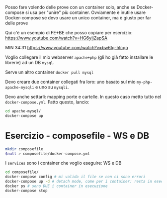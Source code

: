 Posso fare volendo delle prove con un container solo, anche se Docker-compose si usa per "unire" più container. 
Ovviamente è inutile usare Docker-compose se devo usare un unico container, ma è giusto per far delle prove 

Qui c'è un esempio di FE+BE che posso copiare per esercizio: https://www.youtube.com/watch?v=HG6yIjZapSA

MIN 34:31 https://www.youtube.com/watch?v=bw6Iq-hIcqo

Voglio collegare il mio webserver `apache+php` (gli ho già fatto installare le librerie) ad un DB `mysql`.

Serve un altro container `docker pull mysql`

Devo creare due container collegati fra loro: uno basato sul mio `my-php-apache-mysqli` e uno su `mysqli`.

Devo anche settarli: mapping porte e cartelle. In questo caso metto tutto nel `docker-compose.yml`. Fatto questo, lancio:
```bash
cd apache-mysql/
docker-compose up
```

# Esercizio - composefile - WS e DB

```bash
mkdir composefile
$null > composefile/docker-compose.yml
```
I `services` sono i container che voglio eseguire: WS e DB

```bash
cd composefile/
docker-compose config # mi valida il file se non ci sono errori
docker-compose up -d # detach mode, come per i container: resta in esecuzione
docker ps # sono DUE i container in esecuzione
docker-compose stop
```




